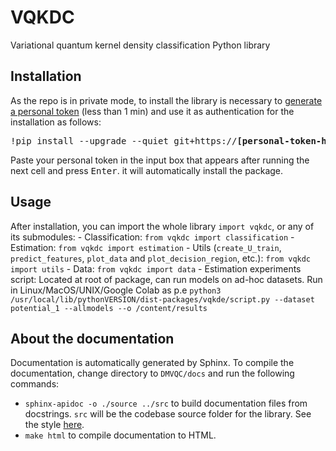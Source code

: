 # VQKDC
Variational quantum kernel density classification Python library

## Installation

As the repo is in private mode, to install the library is necessary to [generate a personal token](https://docs.github.com/en/authentication/keeping-your-account-and-data-secure/managing-your-personal-access-tokens#creating-a-personal-access-token-classic) (less than 1 min) and use it as authentication for the installation as follows:

<pre>
!pip install --upgrade --quiet git+https://<b>[personal-token-here]</b>@github.com/diegour1/DMVQC.git
</pre>

Paste your personal token in the input box that appears after running the next cell and press <kbd>Enter</kbd>. it will automatically install the package.

## Usage

After installation, you can import the whole library `import vqkdc`, or any of its submodules:
    - Classification: `from vqkdc import classification`
    - Estimation: `from vqkdc import estimation`
    - Utils (`create_U_train`, `predict_features`, `plot_data` and `plot_decision_region`, etc.): `from vqkdc import utils`
    - Data: `from vqkdc import data`
    - Estimation experiments script: Located at root of package, can run models on ad-hoc datasets. Run in Linux/MacOS/UNIX/Google Colab as p.e
    ```
    python3 /usr/local/lib/pythonVERSION/dist-packages/vqkde/script.py --dataset potential_1 --allmodels --o /content/results
    ```

## About the documentation

Documentation is automatically generated by Sphinx. To compile the documentation, change directory to `DMVQC/docs` and run the following commands:

- `sphinx-apidoc -o ./source ../src` to build documentation files from docstrings. `src` will be the codebase source folder for the library. See the style [here](https://www.sphinx-doc.org/en/master/usage/extensions/napoleon.html).
- `make html` to compile documentation to HTML.
